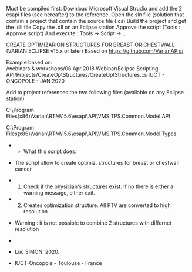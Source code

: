 Must be compiled first. 
Download Microsoft Visual Strudio and add the 2 esapi files (see hereafter) to the reference. 
Open the sln file (solution that contain a project that contain the source file (.cs)
Build the project and get the .dll file
Copy the .dll on an Eclipse station
Approve the script (Tools : Approve script) 
And execute : Tools -> Script ->... 




   
   
   
   CREATE OPTIMIZARION STRUCTURES FOR BREAST OR CHESTWALL (VARIAN ECLIPSE v15.x or later)
    Based on https://github.com/VarianAPIs/

Example based on:   
    /webinars & workshops/06 Apr 2018 Webinar/Eclipse Scripting API/Projects/CreateOptStructures/CreateOptStructures.cs
     IUCT - ONCOPOLE   - JAN 2020



 Add to project references the two following files (available on any Eclipse station)
 
 C:\Program Files(x86)\Varian\RTM\15.6\esapi\API\VMS.TPS.Common.Model.API
 
 C:\Program Files(x86)\Varian\RTM\15.6\esapi\API\VMS.TPS.Common.Model.Types


 
 * *  What this script does:
 *  The script allow to create optimiz. structures for breast or chestwall cancer
 *  1. Check if the physician's structures exist. If no there is either a warning message, either exit.
 *  2. Creates optimization structure. All PTV are converted to high resolution
 *  Warning : it is not possible to combine 2 structures with differnet resolution
 
 
  
 

 * 
 * Luc SIMON. 2020. 
 * IUCT-Oncopole - Toulouse - France
 
